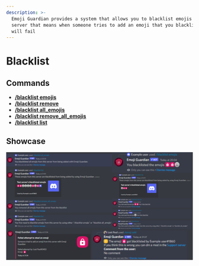 ```yaml
---
description: >-
  Emoji Guardian provides a system that allows you to blacklist emojis from your
  server that means when someone tries to add an emoji that you blacklisted it
  will fail
---
```


# Blacklist

## Commands

* ****[**/blacklist emojis**](../commands/blacklist-commands.md#blacklist-emojis)****
* ****[**/blacklist remove**](../commands/blacklist-commands.md#blacklist-remove)****
* ****[**/blacklist all\_emojis**](../commands/blacklist-commands.md#blacklist-all\_emojis)****
* ****[**/blacklist remove\_all\_emojis**](../commands/blacklist-commands.md#blacklist-remove\_all\_emojis)****
* ****[**/blacklist list**](../commands/blacklist-commands.md#blacklist-list)****

## Showcase

![](<../../.gitbook/assets/Frame 11.png>)
